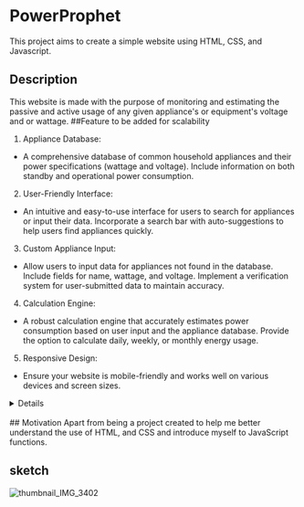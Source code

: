 # PowerProphet
This project aims to create a simple website using HTML, CSS, and Javascript.
## Description 
This website is made with the purpose of monitoring and estimating the passive and active usage of any given appliance's or equipment's voltage and or wattage.
##Feature to be added for scalability

1. Appliance Database:
- A comprehensive database of common household appliances and their power specifications (wattage and voltage). Include information on both standby and operational power consumption.

2. User-Friendly Interface:
- An intuitive and easy-to-use interface for users to search for appliances or input their data.
Incorporate a search bar with auto-suggestions to help users find appliances quickly.

3. Custom Appliance Input:
- Allow users to input data for appliances not found in the database. Include fields for name, wattage, and voltage.
Implement a verification system for user-submitted data to maintain accuracy.

4. Calculation Engine:
- A robust calculation engine that accurately estimates power consumption based on user input and the appliance database.
Provide the option to calculate daily, weekly, or monthly energy usage.
5. Responsive Design:
- Ensure your website is mobile-friendly and works well on various devices and screen sizes.
  
<details><br>
  
  6. Energy Cost Estimation:
- Integrate a feature that calculates the energy cost based on the user's location and the current electricity rates. Consider allowing users to input their specific electricity rates for accuracy.
  
  7. Energy Efficiency Recommendations:
- Offer tips and suggestions on how users can reduce their energy consumption and save on electricity bills.
Provide information on energy-efficient appliances and their benefits.

8. User Accounts and Profiles:
- Implement user registration and profiles to save their appliance data and usage history.
Enable users to track their energy consumption trends over time.

9. Scalable Infrastructure:
Build your website on a scalable cloud infrastructure to handle increasing user traffic and data storage needs as the platform grows.

10. API Integration:
- Consider creating an API that allows other applications and websites to access your wattage/voltage estimation service, increasing your platform's reach.

11. Multilingual Support:
- Make your website accessible to users from different regions by providing support for multiple languages.

12. Feedback and Reporting:
- Include a feature that allows users to report inaccurate data or suggest improvements.
- Set up an email system for users to receive updates, energy-saving tips, and maintenance reminders.

13. Data Analytics and Insights:
- In the future, implement data analytics tools that provide insights into energy usage trends and patterns for users.

14. Smart Home Integration (Future):
- Consider integrating with smart home devices and systems to provide real-time energy monitoring and control.

15. Community and Social Features (Future):
- Add a community forum or discussion board where users can share energy-saving tips and experiences.
- Integrate social media sharing options to help users spread the word about your service.

16. Mobile App (Future):
- Develop a mobile app version of your website for on-the-go access.

Remember to continuously update and improve your website based on user feedback and emerging technologies to ensure its long-term scalability and relevance in the field of energy efficiency.
</details><br>
## Motivation 
Apart from being a project created to help me better understand the use of HTML, and CSS and introduce myself to JavaScript functions.

## sketch

![thumbnail_IMG_3402](https://github.com/JovaunHenriques/PowerProphet/assets/125087426/f71c20d5-0f73-43be-9637-4779024c25ae)


